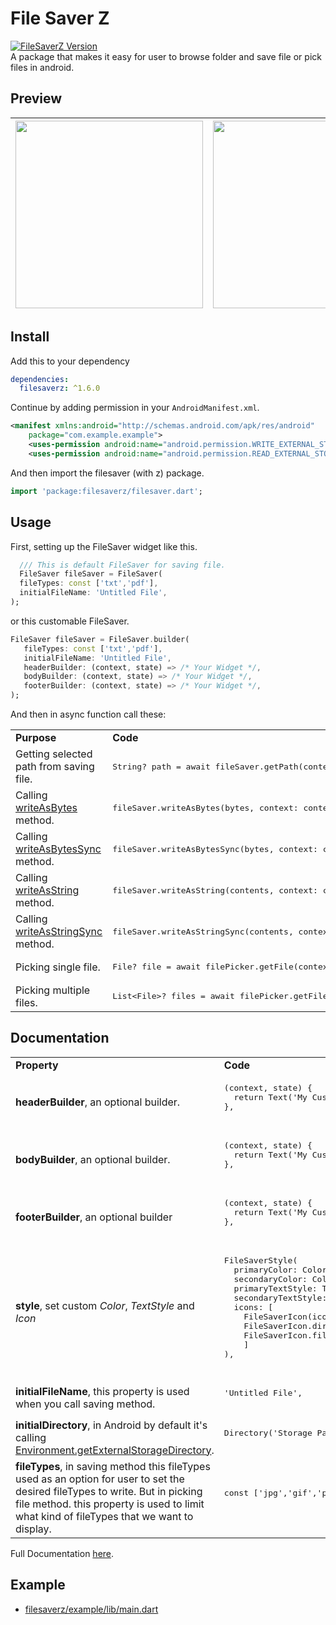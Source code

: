 # File Saver Z
[![FileSaverZ Version](https://img.shields.io/pub/v/filesaverz.svg?logo=flutter&color=blue&style=flat-square)](https://pub.dev/packages/filesaverz)\
A package that makes it easy for user to browse folder and save file or pick files in android.

## Preview
|<img src='https://user-images.githubusercontent.com/45191605/164154922-7f470dbf-fd24-48d5-839e-11adb4574c40.gif' width=300/>|<img src='https://user-images.githubusercontent.com/45191605/164155033-6f16ebe1-eb9f-4960-b605-850f94f9b3da.png' width=300/>|
|---|---|
  
## Install
Add this to your dependency
```yaml
dependencies:
  filesaverz: ^1.6.0
```

Continue by adding permission in your `AndroidManifest.xml`.
```xml
<manifest xmlns:android="http://schemas.android.com/apk/res/android"
    package="com.example.example">
    <uses-permission android:name="android.permission.WRITE_EXTERNAL_STORAGE"/>
    <uses-permission android:name="android.permission.READ_EXTERNAL_STORAGE"/>
```

And then import the filesaver (with z) package.
```dart
import 'package:filesaverz/filesaver.dart';
```
## Usage
First, setting up the FileSaver widget like this.
```dart
  /// This is default FileSaver for saving file.
  FileSaver fileSaver = FileSaver(
  fileTypes: const ['txt','pdf'],
  initialFileName: 'Untitled File',
);
```
or this customable FileSaver.
```dart
FileSaver fileSaver = FileSaver.builder(
   fileTypes: const ['txt','pdf'],
   initialFileName: 'Untitled File',
   headerBuilder: (context, state) => /* Your Widget */,
   bodyBuilder: (context, state) => /* Your Widget */,
   footerBuilder: (context, state) => /* Your Widget */,
);
```

And then in async function call these:

<table>
  <tr>
    <td><b>Purpose</b></td>
    <td><b>Code</b></td>
  </tr>
  <tr>
    <td>Getting selected path from saving file.</td>
    <td>
      <pre lang='dart'>String? path = await fileSaver.getPath(context);</pre>
    </td>
  </tr>
  <tr>
    <td>Calling <a href="https://api.flutter.dev/flutter/dart-io/File/writeAsBytes.html">writeAsBytes</a> method.</td>
    <td>
      <pre lang='dart'>fileSaver.writeAsBytes(bytes, context: context);</pre>
    </td>
  </tr>
  <tr>
    <td>Calling <a href="https://api.flutter.dev/flutter/dart-io/File/writeAsBytesSync.html">writeAsBytesSync</a> method.</td>
    <td>
      <pre lang='dart'>fileSaver.writeAsBytesSync(bytes, context: context);</pre>
    </td>
  </tr>
  <tr>
    <td>Calling <a href="https://api.flutter.dev/flutter/dart-io/File/writeAsString.html">writeAsString</a> method.</td>
    <td>
      <pre lang='dart'>fileSaver.writeAsString(contents, context: context);</pre>
    </td>
  </tr>
  <tr>
    <td>Calling <a href="https://api.flutter.dev/flutter/dart-io/File/writeAsStringSync.html">writeAsStringSync</a> method.</td>
    <td>
      <pre lang='dart'>fileSaver.writeAsStringSync(contents, context: context);</pre>
    </td>
  </tr>
  <tr>
    <td>Picking single file.</td>
    <td>
      <pre lang='dart'>File? file = await filePicker.getFile(context);</pre>
    </td>
  </tr>
  <tr>
    <td>Picking multiple files.</td>
    <td>
      <pre lang='dart'>List&ltFile&gt? files = await filePicker.getFiles(context);</pre>
    </td>
  </tr>
</table>

## Documentation
<table>
  <tr>
    <td><b>Property</b></td>
    <td><b>Code</b></td>
  </tr>
  <tr>
    <td><b>headerBuilder</b>, an optional builder.</td>
    <td>
      <pre lang='dart'>
(context, state) {
  return Text('My Custom Header Widget');
},
      </pre>
    </td>
  </tr>
  <tr>
    <td><b>bodyBuilder</b>, an optional builder.</td>
    <td>
      <pre lang='dart'>
(context, state) {
  return Text('My Custom Body Widget');
},
      </pre>
    </td>
  </tr>
  <tr>
    <td><b>footerBuilder</b>, an optional builder</td>
    <td>
      <pre lang='dart'>
(context, state) {
  return Text('My Custom Footer Widget');
},
      </pre>
    </td>
  </tr>
  <tr>
    <td><b>style</b>, set custom <i>Color</i>, <i>TextStyle</i> and <i>Icon</i></td>
    <td>
      <pre lang='dart'>
FileSaverStyle(
  primaryColor: Colors.blue,
  secondaryColor: Colors.white,
  primaryTextStyle: TextStyle(),
  secondaryTextStyle: TextStyle(),
  icons: [
    FileSaverIcon(icon: (path) => Icon(Icons.default)),
    FileSaverIcon.directory(icon: (path) => Icon(Icons.folder)),
    FileSaverIcon.file(fileType: 'jpg', icon: (path) => Image.file(File(path)),
    ]
),
      </pre>
    </td>
  </tr>
  <tr>
    <td><b>initialFileName</b>, this property is used when you call saving method.</td>
    <td>
      <pre lang='dart'>
'Untitled File',
      </pre>
    </td>
  </tr>
  <tr>
    <td><b>initialDirectory</b>, in Android by default it's calling <a href='https://developer.android.com/reference/android/os/Environment#getExternalStorageDirectory()'>Environment.getExternalStorageDirectory</a>.</td>
    <td>
      <pre lang='dart'>
Directory('Storage Path'),
      </pre>
    </td>
  </tr>
  <tr>
    <td><b>fileTypes</b>, in saving method this fileTypes used as an option for user to set the desired fileTypes to write. But in picking file method. this property is used to limit what kind of fileTypes that we want to display.</td>
    <td>
      <pre lang='dart'>
const ['jpg','gif','png'],
      </pre>
    </td>
  </tr>
</table>

Full Documentation [here](https://pub.dev/documentation/filesaverz/latest/filesaverz/filesaverz-library.html).

## Example
* [filesaverz/example/lib/main.dart](https://github.com/Nialixus/filesaverz/blob/master/example/lib/main.dart)
